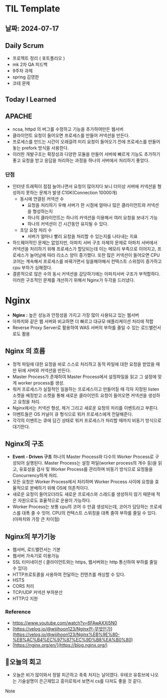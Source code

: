 # TIL Template

## 날짜: 2024-07-17

## Daily Scrum
- 프로젝트 정리 ( 포트폴리오 )
- mk 2차 QA 피드백
- 9주차 과제
- spring 김영한
- 코테 문제

## Today I Learned

## APACHE
- ncsa, httpd 의 버그를 수정하고 기능을 추가하여만든 웹서버
- 클라이언트 요청이 들어오면 프로세스를 만들어 커넥션을 만든다.
- 프로세스를 만드는 시간이 오래걸려 미리 요청이 들어오기 전에 프로세스를 만들어 놓는 prefork 방식을 사용한다.
- 이러한 개발구조는 확장성과 다양한 모듈을 만들어 서버에 빠르게 기능도 추가하기 좋고 요청을 받고 응답을 처리하는 과정을 하나의 서버에서 처리하기 좋았다.

### 단점

- 인터넷 트래픽이 점점 늘어나면서 요청이 많아지다 보니 더이상 서버에 커넥션을 형성하지 못하는 문제가 발생 C10K(Connection 10000개)
    - 동시에 연결된 커넥션 수
        - 요청을 처리하기 우해 서버가 한 시점에 얼마나 많은 클라이언트와 커넥션을 형성하는지
        - 하나의 클라이언트는 하나의 커넥션을 이용해서 여러 요청을 보내기 가능
        - 하나의 커넥션이 긴 시간동안 유지될 수 있다.
    - 초당 요청 처리 수
        - 서버가 얼마나 빨리 요청을 처리할 수 있는지를 나타내는 지표
- 하드웨어적인 문제는 없었지만, 아파치 서버 구조 자체의 문제로 아파치 서버에서 커넥션을 처리하기 위해 프로세스가 할당되는데 이는 메모리 부족으로 이어지고, 프로세스가 늘어남에 따라 리소스 양이 증가했다.
또한 많은 커넥션이 들어오면 CPU코어는 계속해서 프로세스를 바꿔가면서 일을해야해서 컨텍스트 스위칭이 증가하고 cpu 부하가 심해졌다.
- 결론적으로 많은 수의 동시 커넥션을 감당하기에는 아파치서버 구조가 부적합하다. 이러한 구조적인 문제를 개선하기 위해서 Nginx가 두각을 드러냈다.

# Nginx

- **Nginx :** 높은 성능과 안정성을 가지고 가장 많이 사용되고 있는 웹서버
- 아파치와 같은 웹 서버와 비교하면 더 빠르고 대규모 애플리케이션 처리에 적합
- Reverse Proxy Server로 활용하여 WAS 서버의 부하를 줄일 수 있는 로드밸런서로도 활용

## Nginx 의 흐름

- 정적 파일에 대한 요청을 바로 스스로 처리하고 동적 파일에 대한 요청을 받았을 때만 뒤에 서버와 커넥션을 만든다.
- Master Process가 존재하여 Master Process에서 설정파일을 읽고 그 설정에 맞게 worker process를 생성.
- 워커 프로세스가 실질적인 일을하는 프로세스이고 만들어질 때 각자 지정된 listen 소켓을 배정받고 소켓을 통해 새로운 클라이언트 요청이 들어오면 커넥션을 생성하고 요청을 처리.
- Nginx에서는 커넥션 형성, 제거 그리고 새로운 요청의 처리를 이벤트라고 부른다.
- 이벤트들은 OS 커널이 큐 형식으로 워커 프로세스에게 전달해준다.
- 각각의 이벤트는 큐에 담긴 상태로 워커 프로세스가 처리할 때까지 비동기 방식으로 대기한다.


## Nginx의 구조

- **Event - Driven 구조** 하나의 Master Process와 다수의 Worker Process로 구성되어 실행된다. Master Process는 설정 파일(worker process의 개수 등)을 읽고, 유효성을 검사 및 Worker Process를 관리하며 비동기 방식으로 요청들을 Concurrency하게 처리.
- 모든 요청은 Worker Process에서 처리하며 Worker Process 사이에 요청을 효율적으로 분배하기 위해 OS에 의존적이다.
- 새로운 요청이 들어오더라도 새로운 프로세스와 스레드를 생성하지 않기 때문에 적은 자원으로도 효율적으로 운용이 가능하다.
- Worker Process는 보통 cpu의 코어 수 만큼 생성되는데, 코어가 담당하는 프로세스를 대폭 줄 수 잇어. CPU의 컨텍스트 스위칭을 대폭 줄여 부하를 줄일 수 있다. (아파치와 가장 큰 차이점)

## Nginx의 부가기능

- 웹서버, 로드밸런서는 기본
- 웹서버 가속기로 이용가능
- SSL 터미네이션 ( 클라이언트와는 https, 웹서버와는 http 통신하여 부하를 줄일 수 있다)
- HTTP프로토콜을 사용하여 전달하는 컨텐츠를 캐싱할 수 있다.
- HSTS
- CORS 처리
- TCP/UDP 커넥션 부하분산
- HTTP/2 지원

### Reference
- https://www.youtube.com/watch?v=6FAwAXXj5N0
- [https://velog.io/@wijihoon123/Nginx란-무엇인가](https://velog.io/@wijihoon123/Nginx%EB%9E%80-%EB%AC%B4%EC%97%87%EC%9D%B8%EA%B0%80)
- [https://nginx.org/en/](https://blog.nginx.org/)

## 🎱오늘의 회고
- 오늘은 비가 많이와서 정말 피곤하고 축축 처지는 날이였다. 우테코 유튜브에 나오는 기술설명이 은근재밌고 흥미로워서 보면서 cs를 다져도 좋을 것 같다. 

> [!NOTE]


